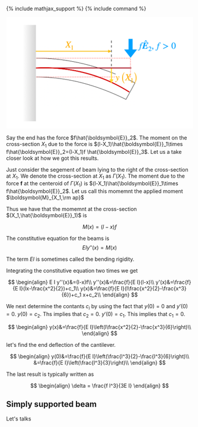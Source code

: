 {% include mathjax_support %}
{% include command %}

![](2021-11-27-21-17-59.png)

Say the end has the force $f\hat{\boldsymbol{E}}_2$. The moment on the cross-section $X_1$ due to the force is  $(l-X_1)\hat{\boldsymbol{E}}_1\times f\hat{\boldsymbol{E}}_2=(l-X_1)f \hat{\boldsymbol{E}}_3$. Let us a take closer look at how we got this results. 

Just consider the segement of beam lying to the right of the cross-section at $X_1$. We denote the cross-section at $X_1$ as $\Gamma(X_1)$. The moment due to the force $\boldsymbol{f}$ at the centeroid of $\Gamma(X_1)$ is $(l-X_1)\hat{\boldsymbol{E}}_1\times f\hat{\boldsymbol{E}}_2$. Let us call this momemnt the applied moment $\boldsymbol{M}_{X_1,\rm ap}$






Thus we have that the momemnt at the cross-section $(X_1,\hat{\boldsymbol{E}}_1)$ is




$$
\begin{equation}
M(x)=(l-x)f
\end{equation}
$$

The constitutive equation for the beams is 
$$
\begin{equation}
E I y''(x)=M(x)
\end{equation}
$$

The term $E I$ is sometimes called the bending rigidity.


Integrating the constitutive equation two times we get 

$$
\begin{align}
E I y''(x)&=(l-x)f\\
y''(x)&=\frac{f}{E I}(l-x)\\
y'(x)&=\frac{f}{E I}(lx-\frac{x^2}{2})+c_1\\
y(x)&=\frac{f}{E I}(l\frac{x^2}{2}-\frac{x^3}{6})+c_1 x+c_2\\
\end{align}
$$

We next determine the contants $c_i$ by using the fact that $y(0)=0$ and $y'(0)=0$.
$y(0)=c_2$. Ths implies that $c_2=0$. $y'(0)=c_1$. This implies that $c_1=0$. 


$$
\begin{align}
y(x)&=\frac{f}{E I}\left(l\frac{x^2}{2}-\frac{x^3}{6}\right)\\
\end{align}
$$

let's find the end deflection of the cantilever.  

$$
\begin{align}
y(0)&=\frac{f}{E I}\left(\frac{l^3}{2}-\frac{l^3}{6}\right)\\
&=\frac{f}{E I}\left(\frac{l^3}{3}\right)\\
\end{align}
$$

The last result is typically written as 

$$
\begin{align}
\delta = \frac{f l^3}{3E I}
\end{align}
$$

## Simply supported beam 

Let's talks 